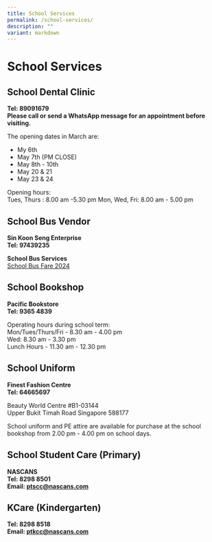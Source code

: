 ```yaml
---
title: School Services
permalink: /school-services/
description: ""
variant: markdown
---
```

# School Services


## School Dental Clinic


**Tel: 89091679**<br>
**Please call or send a WhatsApp message for an appointment before visiting.**

  
The opening dates in March are:

- My 6th
- May 7th (PM CLOSE)
- May 8th - 10th 
- May 20 &amp; 21
- May 23 &amp; 24



Opening hours:<br>
Tues, Thurs : 8.00 am -5.30 pm
Mon, Wed, Fri: 8.00 am - 5.00 pm

## School Bus Vendor


**Sin Koon Seng Enterprise**<br>
**Tel: 97439235**


**School Bus Services**<br>[School Bus Fare 2024](/files/School%20Information/School%20Services/2024_School_Bus_Fare.pdf)


## School Bookshop


**Pacific Bookstore**<br>
**Tel: 9365 4839**

  

Operating hours during school term:<br>
Mon/Tues/Thurs/Fri - 8.30 am - 4.00 pm <br>
Wed: 8.30 am - 3.30 pm <br>
Lunch Hours - 11.30 am - 12.30 pm

## School Uniform 

**Finest Fashion Centre**<br>
**Tel: 64665697**

  

Beauty World Centre #B1-03144&nbsp;<br>
Upper Bukit Timah Road Singapore 588177

  

School uniform and PE attire are available for purchase at the school bookshop from 2.00 pm - 4.00 pm on school days.

## School Student Care (Primary)

**NASCANS**<br>
**Tel: 8298 8501**<br>
**Email: [ptscc@nascans.com](ptscc@nascans.com)**


## KCare (Kindergarten)

**Tel: 8298 8518**<br>
**Email: [ptkcc@nascans.com](ptkcc@nascans.com)**